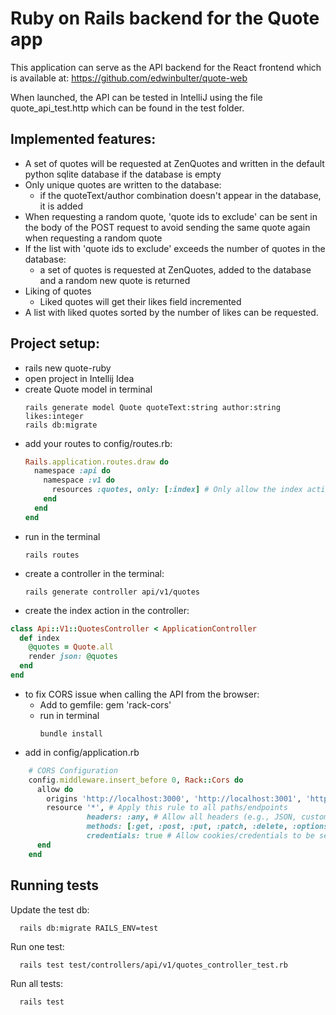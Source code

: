 # Ruby on Rails backend for the Quote app
This application can serve as the API backend for the React frontend which is available at:
https://github.com/edwinbulter/quote-web

When launched, the API can be tested in IntelliJ using the file quote_api_test.http which can be found in the test folder.

## Implemented features:
- A set of quotes will be requested at ZenQuotes and written in the default python sqlite database if the database is empty
- Only unique quotes are written to the database:
  - if the quoteText/author combination doesn't appear in the database, it is added
- When requesting a random quote, 'quote ids to exclude' can be sent in the body of the POST request to avoid sending the same quote again when requesting a random quote
- If the list with 'quote ids to exclude' exceeds the number of quotes in the database:
  - a set of quotes is requested at ZenQuotes, added to the database and a random new quote is returned
- Liking of quotes
  - Liked quotes will get their likes field incremented
- A list with liked quotes sorted by the number of likes can be requested.

## Project setup:
- rails new quote-ruby
- open project in Intellij Idea
- create Quote model in terminal
  ```shell
  rails generate model Quote quoteText:string author:string likes:integer
  rails db:migrate
  ```
- add your routes to config/routes.rb:
  ```ruby
  Rails.application.routes.draw do
    namespace :api do
      namespace :v1 do
        resources :quotes, only: [:index] # Only allow the index action for now
      end
    end
  end
  ```
- run in the terminal
  ```shell
  rails routes
  ```
- create a controller in the terminal:
  ```shell
  rails generate controller api/v1/quotes
  ```
- create the index action in the controller:
```ruby
class Api::V1::QuotesController < ApplicationController
  def index
    @quotes = Quote.all
    render json: @quotes
  end
end
```
- to fix CORS issue when calling the API from the browser:
  - Add to gemfile: gem 'rack-cors'
  - run in terminal
    ```shell
    bundle install
    ```
- add in config/application.rb
```ruby
    # CORS Configuration
    config.middleware.insert_before 0, Rack::Cors do
      allow do
        origins 'http://localhost:3000', 'http://localhost:3001', 'http://localhost:3002' # Allowed origins (adjust as needed)
        resource '*', # Apply this rule to all paths/endpoints
                 headers: :any, # Allow all headers (e.g., JSON, custom headers)
                 methods: [:get, :post, :put, :patch, :delete, :options, :head], # Allow specific request methods
                 credentials: true # Allow cookies/credentials to be sent (if API requires this)
      end
    end
```

## Running tests
Update the test db:
  ```shell
    rails db:migrate RAILS_ENV=test
  ```

Run one test:
```shell
  rails test test/controllers/api/v1/quotes_controller_test.rb
```

Run all tests:
```shell
  rails test
```
